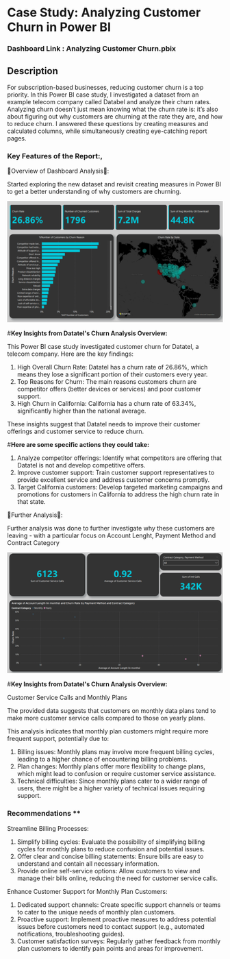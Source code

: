 # Case Study: Analyzing Customer Churn in Power BI

### Dashboard Link : Analyzing Customer Churn.pbix

## Description
For subscription-based businesses, reducing customer churn is a top priority. In this Power BI case study, I investigated a dataset from an example telecom company called Databel and analyze their churn rates. Analyzing churn doesn’t just mean knowing what the churn rate is: it’s also about figuring out why customers are churning at the rate they are, and how to reduce churn. I answered these questions by creating measures and calculated columns, while simultaneously creating eye-catching report pages.


### **Key Features of the Report:**,

📌Overview of Dashboard Analysis📌:
 
Started exploring the new dataset and revisit creating measures in Power BI to get a better understanding of why customers are churning.

![Overview of Dashboard](https://github.com/Mndated1995/Customer-Churn-Analysis---POWER-BI/blob/main/Overview%20of%20Project.png)

#**Key Insights from Datatel's Churn Analysis Overview:**

This Power BI case study investigated customer churn for Datatel, a telecom company. Here are the key findings:

1. High Overall Churn Rate: Datatel has a churn rate of 26.86%, which means they lose a significant portion of their customers every year.
2. Top Reasons for Churn: The main reasons customers churn are competitor offers (better devices or services) and poor customer support.
3. High Churn in California: California has a churn rate of 63.34%, significantly higher than the national average.


These insights suggest that Datatel needs to improve their customer offerings and customer service to reduce churn. 

#**Here are some specific actions they could take:**

1. Analyze competitor offerings: Identify what competitors are offering that Datatel is not and develop competitive offers.
2. Improve customer support: Train customer support representatives to provide excellent service and address customer concerns promptly.
3. Target California customers: Develop targeted marketing campaigns and promotions for customers in California to address the high churn rate in that state.
        









📌Further Analysis📌: 

Further analysis was done to further investigate why these customers are leaving - with a particular focus on Account Lenght, Payment Method and Contract Category

![Payment Overview](https://github.com/Mndated1995/Customer-Churn-Analysis---POWER-BI/blob/main/Payment%20Overview.png)

#**Key Insights from Datatel's Churn Analysis Overview:**

Customer Service Calls and Monthly Plans

The provided data suggests that customers on monthly data plans tend to make more customer service calls compared to those on yearly plans.

This analysis indicates that monthly plan customers might require more frequent support, potentially due to:

1. Billing issues: Monthly plans may involve more frequent billing cycles, leading to a higher chance of encountering billing problems.
2. Plan changes: Monthly plans offer more flexibility to change plans, which might lead to confusion or require customer service assistance.
3. Technical difficulties: Since monthly plans cater to a wider range of users, there might be a higher variety of technical issues requiring support.



### Recommendations **

Streamline Billing Processes:

1. Simplify billing cycles: Evaluate the possibility of simplifying billing cycles for monthly plans to reduce confusion and potential issues.
2. Offer clear and concise billing statements: Ensure bills are easy to understand and contain all necessary information.
3. Provide online self-service options: Allow customers to view and manage their bills online, reducing the need for customer service calls.

Enhance Customer Support for Monthly Plan Customers:

1. Dedicated support channels: Create specific support channels or teams to cater to the unique needs of monthly plan customers.
2. Proactive support: Implement proactive measures to address potential issues before customers need to contact support (e.g., automated notifications, troubleshooting guides).
3. Customer satisfaction surveys: Regularly gather feedback from monthly plan customers to identify pain points and areas for improvement.

